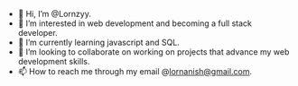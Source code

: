 - 👋 Hi, I’m @Lornzyy.
- 👀 I’m interested in web development and becoming a full stack developer.
- 🌱 I’m currently learning javascript and SQL.
- 💞️ I’m looking to collaborate on working on projects that advance my web development skills.
- 📫 How to reach me through my email @lornanish@gmail.com.

<!---
Lornzyy/Lornzyy is a ✨ special ✨ repository because its `README.md` (this file) appears on your GitHub profile.
You can click the Preview link to take a look at your changes.
--->
